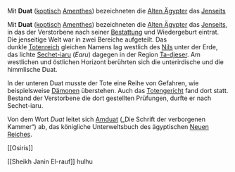 Mit **Duat** ([koptisch](https://de.wikipedia.org/wiki/Koptische_Sprache) [Amenthes](https://de.wikipedia.org/wiki/Amenthes "Amenthes")) bezeichneten die [Alten Ägypter](https://de.wikipedia.org/wiki/Altes_%C3%84gypten "Altes Ägypten") das [Jenseits](https://de.wikipedia.org/wiki/Jenseits_(Altes_%C3%84gypten) "Jenseits (Altes Ägypten)")

Mit **Duat** ([koptisch](https://de.wikipedia.org/wiki/Koptische_Sprache "Koptische Sprache") [Amenthes](https://de.wikipedia.org/wiki/Amenthes "Amenthes")) bezeichneten die [Alten Ägypter](https://de.wikipedia.org/wiki/Altes_%C3%84gypten "Altes Ägypten") das [Jenseits](https://de.wikipedia.org/wiki/Jenseits_(Altes_%C3%84gypten) "Jenseits (Altes Ägypten)"), in das der Verstorbene nach seiner [Bestattung](https://de.wikipedia.org/wiki/Bestattung "Bestattung") und Wiedergeburt eintrat. Die jenseitige Welt war in zwei Bereiche aufgeteilt. Das dunkle [Totenreich](https://de.wikipedia.org/wiki/Totenreich "Totenreich") gleichen Namens lag westlich des [Nils](https://de.wikipedia.org/wiki/Nil "Nil") unter der Erde, das lichte [Sechet-iaru](https://de.wikipedia.org/wiki/Sechet-iaru "Sechet-iaru") (_Earu_) dagegen in der Region [Ta-djeser](https://de.wikipedia.org/wiki/Ta-djeser "Ta-djeser"). Am westlichen und östlichen Horizont berührten sich die unterirdische und die himmlische Duat.

In der unteren Duat musste der Tote eine Reihe von Gefahren, wie beispielsweise [Dämonen](https://de.wikipedia.org/wiki/D%C3%A4mon "Dämon") überstehen. Auch das [Totengericht](https://de.wikipedia.org/wiki/Alt%C3%A4gyptisches_Totengericht "Altägyptisches Totengericht") fand dort statt. Bestand der Verstorbene die dort gestellten Prüfungen, durfte er nach Sechet-iaru.

Von dem Wort _Duat_ leitet sich [Amduat](https://de.wikipedia.org/wiki/Amduat "Amduat") („Die Schrift der verborgenen Kammer“) ab, das königliche Unterweltsbuch des ägyptischen [Neuen Reiches](https://de.wikipedia.org/wiki/Neues_Reich "Neues Reich").



[[Osiris]]

[[Sheikh Janin El-rauf]]
hulhu